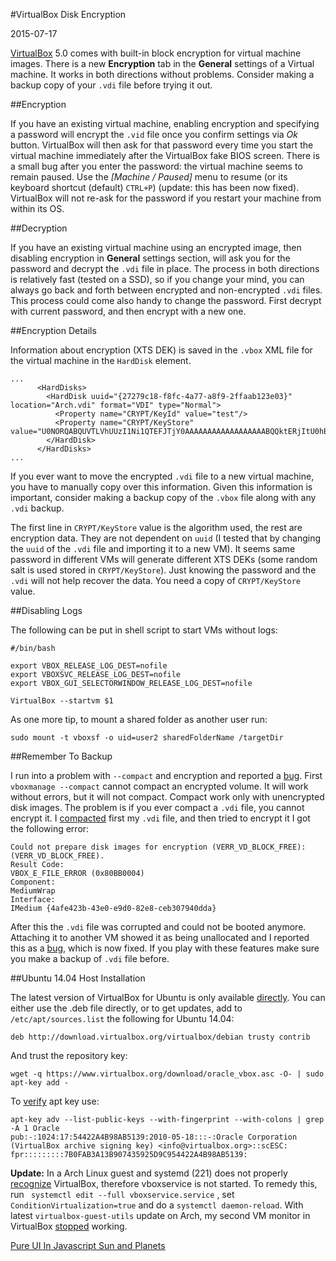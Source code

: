 #VirtualBox Disk Encryption

2015-07-17

<!--- tags: virtualization encryption -->

[VirtualBox](https://www.virtualbox.org/) 5.0 comes with built-in block encryption for virtual machine images. There is a new **Encryption** tab in the **General** settings of a Virtual machine. It works in both directions without problems. Consider making a backup copy of your `.vdi` file before trying it out.

##Encryption

If you have an existing virtual machine, enabling encryption and specifying a password will encrypt the `.vid` file once you confirm settings via *Ok* button. VirtualBox will then ask for that password every time you start the virtual machine immediately after the VirtualBox fake BIOS screen. There is a small bug after you enter the password: the virtual machine seems to remain paused. Use the *[Machine / Paused]* menu to resume (or its keyboard shortcut (default) `CTRL+P`) (update: this has been now fixed). VirtualBox will not re-ask for the password if you restart your machine from within its OS.

##Decryption

If you have an existing virtual machine using an encrypted image, then disabling encryption in **General** settings section, will ask you for the password and decrypt the `.vdi` file in place. The process in both directions is relatively fast (tested on a SSD), so if you change your mind, you can always go back and forth between encrypted and non-encrypted `.vdi` files. This process could come also handy to change the password. First decrypt with current password, and then encrypt with a new one.

##Encryption Details

Information about encryption (XTS DEK) is saved in the `.vbox` XML file for the virtual machine in the `HardDisk` element. 

```
...
      <HardDisks>
        <HardDisk uuid="{27279c18-f8fc-4a77-a8f9-2ffaab123e03}" location="Arch.vdi" format="VDI" type="Normal">
          <Property name="CRYPT/KeyId" value="test"/>
          <Property name="CRYPT/KeyStore" value="U0NORQABQUVTLVhUUzI1Ni1QTEFJTjY0AAAAAAAAAAAAAAAAAABQQktERjItU0hB&#13;&#10;..."/>
        </HardDisk>
      </HardDisks>
...      
```

If you ever want to move the encrypted `.vdi` file to a new virtual machine, you have to manually copy over this information. Given this information is important, consider making a backup copy of the `.vbox` file along with any `.vdi` backup. 

The first line in `CRYPT/KeyStore` value is the algorithm used, the rest are encryption data. They are not dependent on `uuid` (I tested that by changing the `uuid` of the `.vdi` file and importing it to a new VM). It seems same password in different VMs will generate different XTS DEKs (some random salt is used stored in `CRYPT/KeyStore`). Just knowing the password and the `.vdi` will not help recover the data. You need a copy of `CRYPT/KeyStore` value.

##Disabling Logs

The following can be put in shell script to start VMs without logs:

```
#/bin/bash

export VBOX_RELEASE_LOG_DEST=nofile
export VBOXSVC_RELEASE_LOG_DEST=nofile
export VBOX_GUI_SELECTORWINDOW_RELEASE_LOG_DEST=nofile

VirtualBox --startvm $1
```

As one more tip, to mount a shared folder as another user run:

```
sudo mount -t vboxsf -o uid=user2 sharedFolderName /targetDir
```

##Remember To Backup

I run into a problem with `--compact` and encryption and reported a [bug](https://www.virtualbox.org/ticket/14496). First `vboxmanage --compact` cannot compact an encrypted volume. It will work without errors, but it will not compact. Compact work only with unencrypted disk images. The problem is if you ever compact a `.vdi` file, you cannot encrypt it. I [compacted](https://superuser.com/questions/529149/how-to-compact-virtualboxs-vdi-file-size) first my `.vdi` file, and then tried to encrypt it I got the following error:

```
Could not prepare disk images for encryption (VERR_VD_BLOCK_FREE): (VERR_VD_BLOCK_FREE).
Result Code: 
VBOX_E_FILE_ERROR (0x80BB0004)
Component: 
MediumWrap
Interface: 
IMedium {4afe423b-43e0-e9d0-82e8-ceb307940dda}
```

After this the `.vdi` file was corrupted and could not be booted anymore. Attaching it to another VM showed it as being unallocated and I reported this as a [bug](https://www.virtualbox.org/ticket/14496), which is now fixed. If you play with these features make sure you make a backup of `.vdi` file before.

##Ubuntu 14.04 Host Installation

The latest version of VirtualBox for Ubuntu is only available [directly](https://www.virtualbox.org/wiki/Linux_Downloads). You can either use the .deb file directly, or to get updates, add to `/etc/apt/sources.list` the following for Ubuntu 14.04:

```
deb http://download.virtualbox.org/virtualbox/debian trusty contrib
```

And trust the repository key:

```
wget -q https://www.virtualbox.org/download/oracle_vbox.asc -O- | sudo apt-key add -
```

To [verify](https://unix.stackexchange.com/questions/175501/get-apts-key-ids-and-fingerprints-in-machine-readable-format) apt key use:

```
apt-key adv --list-public-keys --with-fingerprint --with-colons | grep -A 1 Oracle
pub:-:1024:17:54422A4B98AB5139:2010-05-18:::-:Oracle Corporation (VirtualBox archive signing key) <info@virtualbox.org>::scESC:
fpr:::::::::7B0FAB3A13B907435925D9C954422A4B98AB5139:
```

**Update:**  In a Arch Linux guest and systemd (221) does not properly [recognize](http://permalink.gmane.org/gmane.comp.sysutils.systemd.devel/33072) VirtualBox, therefore vboxservice is not started. To remedy this, run ` systemctl edit --full vboxservice.service` , set `ConditionVirtualization=true` and do a `systemctl daemon-reload`. With latest `virtualbox-guest-utils` update on Arch, my second VM monitor in VirtualBox [stopped](https://bugs.archlinux.org/task/45748?string=virtualbox&project=5&type%5B0%5D=&sev%5B0%5D=&pri%5B0%5D=&due%5B0%5D=&reported%5B0%5D=&cat%5B0%5D=33&status%5B0%5D=open&percent%5B0%5D=&opened=&dev=&closed=&duedatefrom=&duedateto=&changedfrom=&changedto=&openedfrom=&openedto=&closedfrom=&closedto=) working.

<ins class='nfooter'><a rel='prev' id='fprev' href='#blog/2015/2015-07-21-Pure-UI-In-Javascript.md'>Pure UI In Javascript</a> <a rel='next' id='fnext' href='#blog/2015/2015-06-24-Sun-and-Planets.md'>Sun and Planets</a></ins>
